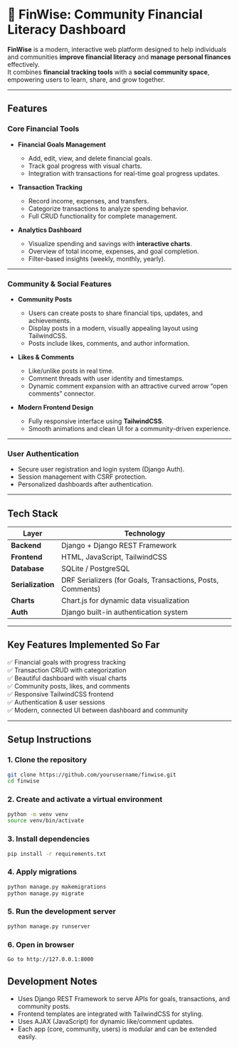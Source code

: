 # 🧭 FinWise: Community Financial Literacy Dashboard

**FinWise** is a modern, interactive web platform designed to help individuals and communities **improve financial literacy** and **manage personal finances** effectively.  
It combines **financial tracking tools** with a **social community space**, empowering users to learn, share, and grow together.

---

## Features

### Core Financial Tools
- **Financial Goals Management**
  - Add, edit, view, and delete financial goals.
  - Track goal progress with visual charts.
  - Integration with transactions for real-time goal progress updates.

- **Transaction Tracking**
  - Record income, expenses, and transfers.
  - Categorize transactions to analyze spending behavior.
  - Full CRUD functionality for complete management.

- **Analytics Dashboard**
  - Visualize spending and savings with **interactive charts**.
  - Overview of total income, expenses, and goal completion.
  - Filter-based insights (weekly, monthly, yearly).

---

### Community & Social Features
- **Community Posts**
  - Users can create posts to share financial tips, updates, and achievements.
  - Display posts in a modern, visually appealing layout using TailwindCSS.
  - Posts include likes, comments, and author information.

- **Likes & Comments**
  - Like/unlike posts in real time.
  - Comment threads with user identity and timestamps.
  - Dynamic comment expansion with an attractive curved arrow “open comments” connector.

- **Modern Frontend Design**
  - Fully responsive interface using **TailwindCSS**.
  - Smooth animations and clean UI for a community-driven experience.

---

### User Authentication
- Secure user registration and login system (Django Auth).
- Session management with CSRF protection.
- Personalized dashboards after authentication.

---

## Tech Stack

| Layer | Technology |
|-------|-------------|
| **Backend** | Django + Django REST Framework |
| **Frontend** | HTML, JavaScript, TailwindCSS |
| **Database** | SQLite / PostgreSQL |
| **Serialization** | DRF Serializers (for Goals, Transactions, Posts, Comments) |
| **Charts** | Chart.js for dynamic data visualization |
| **Auth** | Django built-in authentication system |

---


## Key Features Implemented So Far

✅ Financial goals with progress tracking  
✅ Transaction CRUD with categorization  
✅ Beautiful dashboard with visual charts  
✅ Community posts, likes, and comments  
✅ Responsive TailwindCSS frontend  
✅ Authentication & user sessions  
✅ Modern, connected UI between dashboard and community  

---

## Setup Instructions

### 1. Clone the repository
```bash
git clone https://github.com/yourusername/finwise.git
cd finwise
```
### 2. Create and activate a virtual environment
```bash
python -m venv venv
source venv/bin/activate
```
### 3. Install dependencies
```bash
pip install -r requirements.txt
```
### 4. Apply migrations
```bash
python manage.py makemigrations
python manage.py migrate
```
### 5. Run the development server
```bash
python manage.py runserver
```
### 6. Open in browser
```bash
Go to http://127.0.0.1:8000
```
## Development Notes

* Uses Django REST Framework to serve APIs for goals, transactions, and community posts.
* Frontend templates are integrated with TailwindCSS for styling.
* Uses AJAX (JavaScript) for dynamic like/comment updates.
* Each app (core, community, users) is modular and can be extended easily.
